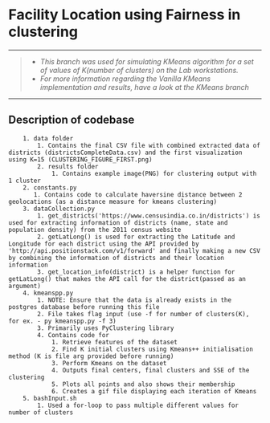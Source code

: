 # Facility Location using Fairness in clustering

---
> - _This branch was used for simulating KMeans algorithm for a set of values of K(number of clusters) on the Lab workstations._ <br />
> - _For more information regarding the Vanilla KMeans implementation and results, have a look at the KMeans branch_
---
## Description of codebase
```
	1. data folder
		1. Contains the final CSV file with combined extracted data of districts (districtsCompleteData.csv) and the first visualization using K=15 (CLUSTERING_FIGURE_FIRST.png)
        2. results folder 
            1. Contains example image(PNG) for clustering output with 1 cluster
    2. constants.py
       1. Contains code to calculate haversine distance between 2 geolocations (as a distance measure for kmeans clustering)
	3. dataCollection.py
      	1. get_districts('https://www.censusindia.co.in/districts') is used for extracting information of districts (name, state and population density) from the 2011 census website
        2. getLatLong() is used for extracting the Latitude and Longitude for each district using the API provided by 'http://api.positionstack.com/v1/forward' and finally making a new CSV by combining the information of districts and their location information
        3. get_location_info(district) is a helper function for getLatLong() that makes the API call for the district(passed as an argument)
	4. kmeanspp.py
      	1. NOTE: Ensure that the data is already exists in the postgres database before running this file
      	2. File takes flag input (use -f for number of clusters(K), for ex. - py kmeanspp.py -f 3)
      	3. Primarily uses PyClustering library
      	4. Contains code for
         	1. Retrieve features of the dataset
         	2. Find K initial clusters using Kmeans++ initialisation method (K is file arg provided before running)
         	3. Perform Kmeans on the dataset
         	4. Outputs final centers, final clusters and SSE of the clustering
         	5. Plots all points and also shows their membership
         	6. Creates a gif file displaying each iteration of Kmeans
	5. bashInput.sh
      	1. Used a for-loop to pass multiple different values for number of clusters 

```



